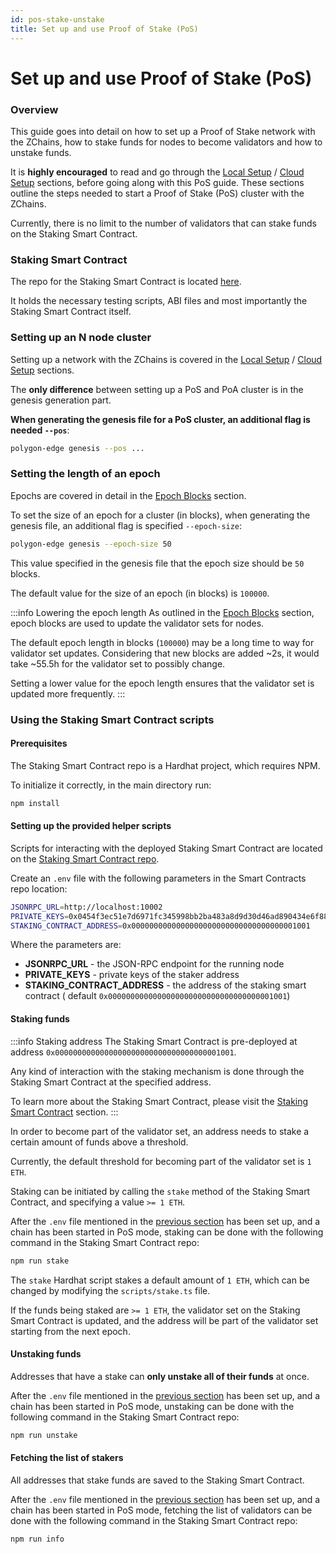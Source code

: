 ```yaml
---
id: pos-stake-unstake
title: Set up and use Proof of Stake (PoS)
---
```


# Set up and use Proof of Stake (PoS)

### Overview

This guide goes into detail on how to set up a Proof of Stake network with the ZChains, how to stake funds for nodes to become validators and how to unstake funds.

It is **highly encouraged** to read and go through the [Local Setup](../docs/get-started/set-up-ibft-locally/) / [Cloud Setup](../docs/get-started/set-up-ibft-on-the-cloud/) sections, before going along with this PoS guide. These sections outline the steps needed to start a Proof of Stake (PoS) cluster with the ZChains.

Currently, there is no limit to the number of validators that can stake funds on the Staking Smart Contract.

### Staking Smart Contract

The repo for the Staking Smart Contract is located [here](https://github.com/0xPolygon/staking-contracts).

It holds the necessary testing scripts, ABI files and most importantly the Staking Smart Contract itself.

### Setting up an N node cluster

Setting up a network with the ZChains is covered in the [Local Setup](../docs/get-started/set-up-ibft-locally/) / [Cloud Setup](../docs/get-started/set-up-ibft-on-the-cloud/) sections.

The **only difference** between setting up a PoS and PoA cluster is in the genesis generation part.

**When generating the genesis file for a PoS cluster, an additional flag is needed `--pos`**:

```bash
polygon-edge genesis --pos ...
```

### Setting the length of an epoch

Epochs are covered in detail in the [Epoch Blocks](../docs/consensus/pos-concepts/#epoch-blocks) section.

To set the size of an epoch for a cluster (in blocks), when generating the genesis file, an additional flag is specified `--epoch-size`:

```bash
polygon-edge genesis --epoch-size 50
```

This value specified in the genesis file that the epoch size should be `50` blocks.

The default value for the size of an epoch (in blocks) is `100000`.

:::info Lowering the epoch length As outlined in the [Epoch Blocks](../docs/consensus/pos-concepts/#epoch-blocks) section, epoch blocks are used to update the validator sets for nodes.

The default epoch length in blocks (`100000`) may be a long time to way for validator set updates. Considering that new blocks are added \~2s, it would take \~55.5h for the validator set to possibly change.

Setting a lower value for the epoch length ensures that the validator set is updated more frequently. :::

### Using the Staking Smart Contract scripts

#### Prerequisites

The Staking Smart Contract repo is a Hardhat project, which requires NPM.

To initialize it correctly, in the main directory run:

```bash
npm install
```

#### Setting up the provided helper scripts

Scripts for interacting with the deployed Staking Smart Contract are located on the [Staking Smart Contract repo](https://github.com/0xPolygon/staking-contracts).

Create an `.env` file with the following parameters in the Smart Contracts repo location:

```bash
JSONRPC_URL=http://localhost:10002
PRIVATE_KEYS=0x0454f3ec51e7d6971fc345998bb2ba483a8d9d30d46ad890434e6f88ecb97544
STAKING_CONTRACT_ADDRESS=0x0000000000000000000000000000000000001001
```

Where the parameters are:

* **JSONRPC\_URL** - the JSON-RPC endpoint for the running node
* **PRIVATE\_KEYS** - private keys of the staker address
* **STAKING\_CONTRACT\_ADDRESS** - the address of the staking smart contract ( default `0x0000000000000000000000000000000000001001`)

#### Staking funds

:::info Staking address The Staking Smart Contract is pre-deployed at address `0x0000000000000000000000000000000000001001`.

Any kind of interaction with the staking mechanism is done through the Staking Smart Contract at the specified address.

To learn more about the Staking Smart Contract, please visit the [Staking Smart Contract](../docs/consensus/pos-concepts/#contract-pre-deployment) section. :::

In order to become part of the validator set, an address needs to stake a certain amount of funds above a threshold.

Currently, the default threshold for becoming part of the validator set is `1 ETH`.

Staking can be initiated by calling the `stake` method of the Staking Smart Contract, and specifying a value `>= 1 ETH`.

After the `.env` file mentioned in the [previous section](../docs/consensus/pos-stake-unstake/#setting-up-the-provided-helper-scripts) has been set up, and a chain has been started in PoS mode, staking can be done with the following command in the Staking Smart Contract repo:

```bash
npm run stake
```

The `stake` Hardhat script stakes a default amount of `1 ETH`, which can be changed by modifying the `scripts/stake.ts` file.

If the funds being staked are `>= 1 ETH`, the validator set on the Staking Smart Contract is updated, and the address will be part of the validator set starting from the next epoch.

#### Unstaking funds

Addresses that have a stake can **only unstake all of their funds** at once.

After the `.env` file mentioned in the [previous section](../docs/consensus/pos-stake-unstake/#setting-up-the-provided-helper-scripts) has been set up, and a chain has been started in PoS mode, unstaking can be done with the following command in the Staking Smart Contract repo:

```bash
npm run unstake
```

#### Fetching the list of stakers

All addresses that stake funds are saved to the Staking Smart Contract.

After the `.env` file mentioned in the [previous section](../docs/consensus/pos-stake-unstake/#setting-up-the-provided-helper-scripts) has been set up, and a chain has been started in PoS mode, fetching the list of validators can be done with the following command in the Staking Smart Contract repo:

```bash
npm run info
```
